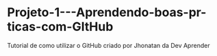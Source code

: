 # Projeto-1---Aprendendo-boas-pr-ticas-com-GItHub
Tutorial de como utilizar o GitHub criado por Jhonatan da Dev Aprender
